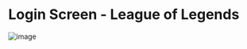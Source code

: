 # Login Screen - League of Legends
![image](https://user-images.githubusercontent.com/65108092/173197041-558aac27-cea5-4cd7-8433-93294d1c2ee2.png)

